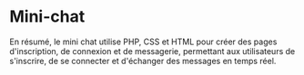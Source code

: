 # Mini-chat
En résumé, le mini chat utilise PHP, CSS et HTML pour créer des pages d'inscription, de connexion et de messagerie, permettant aux utilisateurs de s'inscrire, de se connecter et d'échanger des messages en temps réel.
